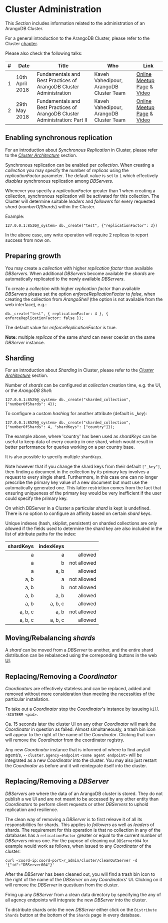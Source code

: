 Cluster Administration
======================

This _Section_ includes information related to the administration of an ArangoDB Cluster.

For a general introduction to the ArangoDB Cluster, please refer to the
Cluster [chapter](../../Architecture/DeploymentModes/Cluster/README.md).

Please also check the following talks:

| # | Date            | Title                                                                       | Who                                     | Link                                                                                                            |
|---|-----------------|-----------------------------------------------------------------------------|-----------------------------------------|----------------------------------------------------------------------------------------------------------------------------------------------|
| 1 | 10th April 2018 | Fundamentals and Best Practices of ArangoDB Cluster Administration          | Kaveh Vahedipour, ArangoDB Cluster Team | [Online Meetup Page](https://www.meetup.com/online-ArangoDB-meetup/events/248996022/) & [Video](https://www.youtube.com/watch?v=RQ33fkgUg64) |
| 2 | 29th May 2018   | Fundamentals and Best Practices of ArangoDB Cluster Administration: Part II | Kaveh Vahedipour, ArangoDB Cluster Team | [Online Meetup Page](https://www.meetup.com/online-ArangoDB-meetup/events/250869684/) & [Video](https://www.youtube.com/watch?v=jj7YpTaL3pI) |


Enabling synchronous replication
--------------------------------

For an introduction about _Synchronous Replication_ in Cluster, please refer
to the [_Cluster Architecture_](../../Architecture/DeploymentModes/Cluster/Architecture.md#synchronous-replication) section. 
                                                               
Synchronous replication can be enabled per _collection_. When creating a
_collection_ you may specify the number of _replicas_ using the
*replicationFactor* parameter. The default value is set to `1` which
effectively *disables* synchronous replication among _DBServers_. 

Whenever you specify a _replicationFactor_ greater than 1 when creating a
collection, synchronous replication will be activated for this collection. 
The Cluster will determine suitable _leaders_ and _followers_ for every 
requested _shard_ (_numberOfShards_) within the Cluster.

Example:

```
127.0.0.1:8530@_system> db._create("test", {"replicationFactor": 3})
```

In the above case, any write operation will require 2 replicas to
report success from now on. 

Preparing growth
----------------

You may create a _collection_ with higher _replication factor_ than
available _DBServers_. When additional _DBServers_ become available 
the _shards_ are automatically replicated to the newly available _DBServers_. 

To create a _collection_ with higher _replication factor_ than
available _DBServers_ please set the option _enforceReplicationFactor_ to _false_, 
when creating the collection from _ArangoShell_ (the option is not available
from the web interface), e.g.:

```
db._create("test", { replicationFactor: 4 }, { enforceReplicationFactor: false });
```

The default value for _enforceReplicationFactor_ is true. 

**Note:** multiple _replicas_ of the same _shard_ can never coexist on the same
_DBServer_ instance.

Sharding
--------

For an introduction about _Sharding_ in Cluster, please refer to the
[_Cluster Architecture_](../../Architecture/DeploymentModes/Cluster/Architecture.md#sharding) section. 

Number of _shards_ can be configured at _collection_ creation time, e.g. the UI,
or the _ArangoDB Shell_:

```
127.0.0.1:8529@_system> db._create("sharded_collection", {"numberOfShards": 4});
```

To configure a custom _hashing_ for another attribute (default is __key_):

```
127.0.0.1:8529@_system> db._create("sharded_collection", {"numberOfShards": 4, "shardKeys": ["country"]});
```

The example above, where 'country' has been used as _shardKeys_ can be useful
to keep data of every country in one shard, which would result in better
performance for queries working on a per country base. 

It is also possible to specify multiple `shardKeys`. 

Note however that if you change the shard keys from their default `["_key"]`, then finding
a document in the collection by its primary key involves a request to
every single shard. Furthermore, in this case one can no longer prescribe
the primary key value of a new document but must use the automatically
generated one. This latter restriction comes from the fact that ensuring
uniqueness of the primary key would be very inefficient if the user
could specify the primary key.

On which DBServer in a Cluster a particular _shard_ is kept is undefined.
There is no option to configure an affinity based on certain _shard_ keys.

Unique indexes (hash, skiplist, persistent) on sharded collections are
only allowed if the fields used to determine the shard key are also
included in the list of attribute paths for the index:

| shardKeys | indexKeys |             |
|----------:|----------:|------------:|
| a         | a         |     allowed |
| a         | b         | not allowed |
| a         | a, b      |     allowed |
| a, b      | a         | not allowed |
| a, b      | b         | not allowed |
| a, b      | a, b      |     allowed |
| a, b      | a, b, c   |     allowed |
| a, b, c   | a, b      | not allowed |
| a, b, c   | a, b, c   |     allowed |

Moving/Rebalancing _shards_
---------------------------

A _shard_ can be moved from a _DBServer_ to another, and the entire shard distribution
can be rebalanced using the correponding buttons in the web [UI](../../Programs/WebInterface/Cluster.md).

Replacing/Removing a _Coordinator_
----------------------------------

_Coordinators_ are effectively stateless and can be replaced, added and
removed without more consideration than meeting the necessities of the
particular installation. 

To take out a _Coordinator_ stop the
_Coordinator_'s instance by issueing `kill -SIGTERM <pid>`.

Ca. 15 seconds later the cluster UI on any other _Coordinator_ will mark
the _Coordinator_ in question as failed. Almost simultaneously, a trash bin
icon will appear to the right of the name of the _Coordinator_. Clicking
that icon will remove the _Coordinator_ from the coordinator registry.

Any new _Coordinator_ instance that is informed of where to find any/all
agent/s, `--cluster.agency-endpoint` `<some agent endpoint>` will be
integrated as a new _Coordinator_ into the cluster. You may also just
restart the _Coordinator_ as before and it will reintegrate itself into
the cluster.

Replacing/Removing a _DBServer_
-------------------------------

_DBServers_ are where the data of an ArangoDB cluster is stored. They
do not publish a we UI and are not meant to be accessed by any other
entity than _Coordinators_ to perform client requests or other _DBServers_
to uphold replication and resilience.

The clean way of removing a _DBServer_ is to first releave it of all
its responsibilities for shards. This applies to _followers_ as well as
_leaders_ of shards. The requirement for this operation is that no
collection in any of the databases has a `relicationFactor` greater or
equal to the current number of _DBServers_ minus one. For the pupose of
cleaning out `DBServer004` for example would work as follows, when
issued to any _Coordinator_ of the cluster:

`curl <coord-ip:coord-port>/_admin/cluster/cleanOutServer -d '{"id":"DBServer004"}'`

After the _DBServer_ has been cleaned out, you will find a trash bin
icon to the right of the name of the _DBServer_ on any _Coordinators_'
UI. Clicking on it will remove the _DBServer_ in questiuon from the
cluster.

Firing up any _DBServer_ from a clean data directory by specifying the
any of all agency endpoints will integrate the new _DBServer_ into the
cluster.

To distribute shards onto the new _DBServer_ either click on the
`Distribute Shards` button at the bottom of the `Shards` page in every
database.


